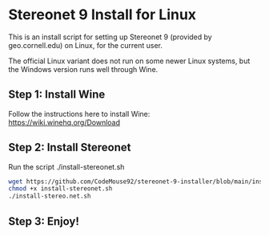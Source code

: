 # Stereonet 9 Install for Linux

This is an install script for setting up Stereonet 9 (provided by geo.cornell.edu) on Linux, for the current user.

The official Linux variant does not run on some newer Linux systems, but the Windows version runs well through Wine.

## Step 1: Install Wine

Follow the instructions here to install Wine: https://wiki.winehq.org/Download

## Step 2: Install Stereonet

Run the script ./install-stereonet.sh

```bash
wget https://github.com/CodeMouse92/stereonet-9-installer/blob/main/install-stereonet.sh
chmod +x install-stereonet.sh
./install-stereo.net.sh
```

## Step 3: Enjoy!
